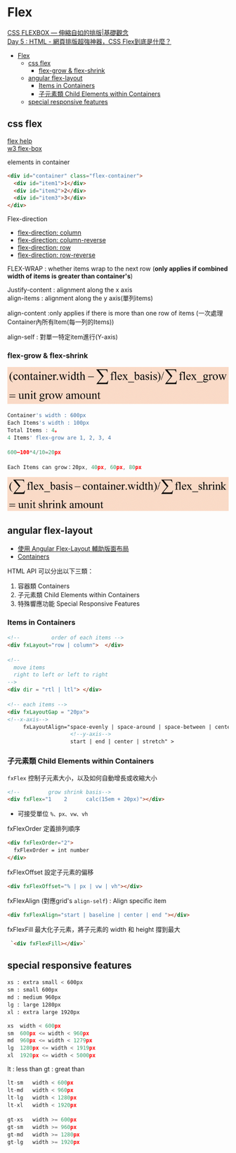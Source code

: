 # Flex

[CSS FLEXBOX — 伸縮自如的排版|基礎觀念](https://reurl.cc/AORWkK)    
[Day 5 : HTML - 網頁排版超強神器，CSS Flex到底是什麼？](https://reurl.cc/8pDq37)      

- [Flex](#flex)
  - [css flex](#css-flex)
    - [flex-grow & flex-shrink](#flex-grow--flex-shrink)
  - [angular flex-layout](#angular-flex-layout)
    - [Items in Containers](#items-in-containers)
    - [子元素類 Child Elements within Containers](#子元素類-child-elements-within-containers)
  - [special responsive features](#special-responsive-features)

## css flex
[flex help](https://flexbox.help/)   
[w3 flex-box](https://www.w3schools.com/css/css3_flexbox_container.asp)   

elements in container
```html
<div id="container" class="flex-container">
  <div id="item1">1</div>
  <div id="item2">2</div>
  <div id="item3">3</div>  
</div>
```

Flex-direction
- [flex-direction: column](https://www.w3schools.com/css/tryit.asp?filename=trycss3_flexbox_flex-direction_column)
- [flex-direction: column-reverse](https://www.w3schools.com/css/tryit.asp?filename=trycss3_flexbox_flex-direction_column-reverse)
- [flex-direction: row](https://www.w3schools.com/css/tryit.asp?filename=trycss3_flexbox_flex-direction_row)
- [flex-direction: row-reverse](https://www.w3schools.com/css/tryit.asp?filename=trycss3_flexbox_flex-direction_row-reverse)

FLEX-WRAP : whether items wrap to the next row (**only applies if combined width of items is greater than container's**)

Justify-content : alignment along the x axis    
align-items : alignment along the y axis(單列items)   

align-content :only applies if there is more than one row of items (一次處理Container內所有Item(每一列的Items))

align-self : 對單一特定item進行(Y-axis)

### flex-grow & flex-shrink

![圖 5](../images/05cc62c847e83f3608d2549e57c17c7ab17e9689061b88eb30cc4adb382a581b.png)  
```typescript
Container's width : 600px
Each Items's width : 100px
Total Items : 4。
4 Items' flex-grow are 1, 2, 3, 4

600–100*4/10=20px

Each Items can grow：20px, 40px, 60px, 80px
```

![圖 6](../images/461d948e28c2f88f98bdd6d133bc39ea1ea1e6732fda1020431326ee415c858b.png)  


## angular flex-layout

- [使用 Angular Flex-Layout 輔助版面布局](https://blog.poychang.net/use-angular-flex-layout-package/)
- [Containers](https://tburleson-layouts-demos.firebaseapp.com/#/docs)

HTML API 可以分出以下三類：
1. 容器類 Containers
2. 子元素類 Child Elements within Containers
3. 特殊響應功能 Special Responsive Features

### Items in Containers

```html
<!--          order of each items -->
<div fxLayout="row | column">  </div>

<!-- 
  move items
  right to left or left to right   
-->
<div dir = "rtl | ltl"> </div>

<!-- each items -->
<div fxLayoutGap = "20px">
<!--x-axis-->
     fxLayoutAlign="space-evenly | space-around | space-between | center | start | end
                    <!--y-axis-->
                    start | end | center | stretch" >
```


### 子元素類 Child Elements within Containers

`fxFlex` 控制子元素大小，以及如何自動增長或收縮大小
```html
<!--         grow shrink basis-->
<div fxFlex="1    2      calc(15em + 20px)"></div>
```
- 可接受單位 `%、px、vw、vh`


fxFlexOrder 定義排列順序   
```html
<div fxFlexOrder="2">
  fxFlexOrder = int number
</div>
```  

fxFlexOffset 設定子元素的偏移    
```html
<div fxFlexOffset="% | px | vw | vh"></div>
```


fxFlexAlign (對應grid's `align-self`) : Align specific item
```html
<div fxFlexAlign="start | baseline | center | end "></div>
```

fxFlexFill 最大化子元素，將子元素的 width 和 height 撐到最大   
```html
 `<div fxFlexFill></div>`
```

## special responsive features

```bash
xs : extra small < 600px
sm : small 600px
md : medium 960px
lg : large 1280px
xl : extra large 1920px
```
```typescript
xs	width < 600px
sm	600px <= width < 960px
md	960px <= width < 1279px
lg	1280px <= width < 1919px
xl	1920px <= width < 5000px
```

lt : less than
gt : great than
```typescript
lt-sm	width < 600px
lt-md	width < 960px
lt-lg	width < 1280px
lt-xl	width < 1920px

gt-xs	width >= 600px 
gt-sm	width >= 960px
gt-md	width >= 1280px
gt-lg	width >= 1920px
```